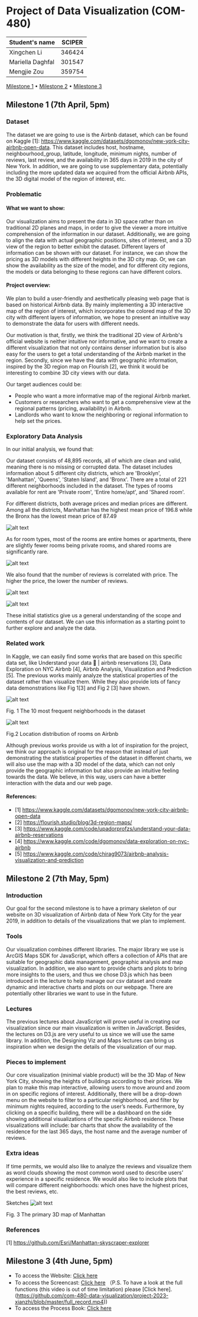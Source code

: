 # Project of Data Visualization (COM-480)

| Student's name | SCIPER |
| -------------- | ------ |
|Xingchen Li|346424|
|Mariella Daghfal|301547|
|Mengjie Zou|359754|

[Milestone 1](#milestone-1) • [Milestone 2](#milestone-2) • [Milestone 3](#milestone-3)

## Milestone 1 (7th April, 5pm)

### Dataset

The dataset we are going to use is the Airbnb dataset, which can be found on Kaggle [1]: https://www.kaggle.com/datasets/dgomonov/new-york-city-airbnb-open-data.
This dataset includes host, hostname, neighbourhood_group, latitude, longitude, minimum nights, number of reviews, last review, and the availability in 365 days in 2019 in the city of New York.
In addition, we are going to use supplementary data, potentially including the more updated data we acquired from the official Airbnb APIs, the 3D digital model of the region of interest, etc.


### Problematic

#### What we want to show:

Our visualization aims to present the data in 3D space rather than on traditional 2D planes and maps, in order to give the viewer a more intuitive comprehension of the information in our dataset. Additionally, we are going to align the data with actual geographic positions, sites of interest, and a 3D view of the region to better exhibit the dataset.
Different layers of information can be shown with our dataset. For instance, we can show the pricing as 3D models with different heights in the 3D city map. Or, we can show the availability as the size of the model, and for different city regions, the models or data belonging to these regions can have different colors.

#### Project overview:

We plan to build a user-friendly and aesthetically pleasing web page that is based on historical Airbnb data. By mainly implementing a 3D interactive map of the region of interest, which incorporates the colored map of the 3D city with different layers of information, we hope to present an intuitive way to demonstrate the data for users with different needs.

Our motivation is that, firstly, we think the traditional 2D view of Airbnb's official website is neither intuitive nor informative, and we want to create a different visualization that not only contains denser information but is also easy for the users to get a total understanding of the Airbnb market in the region. Secondly, since we have the data with geographic information, inspired by the 3D region map on Flourish [2], we think it would be interesting to combine 3D city views with our data.

Our target audiences could be:
* People who want a more informative map of the regional Airbnb market.
* Customers or researchers who want to get a comprehensive view at the regional patterns (pricing, availability) in Airbnb.
* Landlords who want to know the neighboring or regional information to help set the prices. 

### Exploratory Data Analysis

In our initial analysis, we found that:

Our dataset consists of 48,895 records, all of which are clean and valid, meaning there is no missing or corrupted data. The dataset includes information about 5 different city districts, which are 'Brooklyn', 'Manhattan', 'Queens', 'Staten Island', and 'Bronx'. There are a total of 221 different neighborhoods included in the dataset. The types of rooms available for rent are 'Private room', 'Entire home/apt', and 'Shared room'. 

For different districts, both average prices and median prices are different. Among all the districts, Manhattan has the highest mean price of 196.8 while the Bronx has the lowest mean price of 87.49

![alt text](https://github.com/com-480-data-visualization/project-2023-xianzhi/blob/master/table1.png)

As for room types, most of the rooms are entire homes or apartments, there are slightly fewer rooms being private rooms, and shared rooms are significantly rare.

![alt text](https://github.com/com-480-data-visualization/project-2023-xianzhi/blob/master/room_type.png)

We also found that the number of reviews is correlated with price. The higher the price, the lower the number of reviews.

![alt text](https://github.com/com-480-data-visualization/project-2023-xianzhi/blob/master/no_reviews.png)

![alt text](https://github.com/com-480-data-visualization/project-2023-xianzhi/blob/master/ols.png)

These initial statistics give us a general understanding of the scope and contents of our dataset. We can use this information as a starting point to further explore and analyze the data.


### Related work
In Kaggle, we can easily find some works that are based on this specific data set, like Understand your data 🎲 | airbnb reservations [3], Data Exploration on NYC Airbnb [4], Airbnb Analysis, Visualization and Prediction [5]. The previous works mainly analyze the 
statistical properties of the dataset rather than visualize them.  While they also provide lots of fancy data demonstrations like Fig 1[3] and Fig 2 [3]  have shown.

![alt text](https://github.com/com-480-data-visualization/project-2023-xianzhi/blob/master/fr_neighbourhood.png)

Fig. 1 The 10 most frequent neighborhoods in the dataset


![alt text](https://github.com/com-480-data-visualization/project-2023-xianzhi/blob/master/loc_dist.png)

Fig.2 Location distribution of rooms on Airbnb

Although previous works provide us with a lot of inspiration for the project, we think our approach is original for the reason that instead of just demonstrating the statistical properties of the dataset in different charts, we will also use the map with a 3D model of the data, which can not only provide the geographic information but also provide an intuitive feeling towards the data. We believe, in this way, users can have a better interaction with the data and our web page. 

#### References:
* [1] https://www.kaggle.com/datasets/dgomonov/new-york-city-airbnb-open-data
* [2] https://flourish.studio/blog/3d-region-maps/
* [3] https://www.kaggle.com/code/upadorprofzs/understand-your-data-airbnb-reservations
* [4] https://www.kaggle.com/code/dgomonov/data-exploration-on-nyc-airbnb
* [5] https://www.kaggle.com/code/chirag9073/airbnb-analysis-visualization-and-prediction



## Milestone 2 (7th May, 5pm)

### Introduction 

Our goal for the second milestone is to have a primary skeleton of our website on 3D visualization of Airbnb data of New York City for the year 2019, in addition to details of the visualizations that we plan to implement.

### Tools

Our visualization combines different libraries. The major library we use is ArcGIS Maps SDK for JavaScript, which offers a collection of APIs that are suitable for geographic data management, geographic analysis and map visualization. In addition, we also want to provide charts and plots to bring more insights to the users, and thus we chose D3.js which has been introduced in the lecture to help manage our csv dataset and create dynamic and interactive charts and plots on our webpage. There are potentially other libraries we want to use in the future.

### Lectures

The previous lectures about JavaScript will prove useful in creating our visualization since our main visualization is written in JavaScript. Besides, the lectures on D3.js are very useful to us since we will use the same library. In addition, the Designing Viz and Maps lectures can bring us inspiration when we design the details of the visualization of our map.

### Pieces to implement

Our core visualization (minimal viable product) will be the 3D Map of New York City, showing the heights of buildings according to their prices. 
We plan to make this map interactive, allowing users to move around and zoom in on specific regions of interest.
Additionally, there will be a drop-down menu on the website to filter to a particular neighborhood, and filter by minimum nights required, according to the user’s needs.
Furthermore, by clicking on a specific building, there will be a dashboard on the side showing additional visualizations of the specific Airbnb residence. These visualizations will include: bar charts that show the availability of the residence for the last 365 days, the host name and the average number of reviews.

### Extra ideas

If time permits, we would also like to analyze the reviews and visualize them as word clouds showing the most common word used to describe users’ experience in a specific residence.
We would also like to include plots that will compare different neighborhoods: which ones have the highest prices, the best reviews, etc.

Sketches
![alt text](https://github.com/com-480-data-visualization/project-2023-xianzhi/blob/master/sketch.png)

Fig. 3 The primary 3D map of Manhattan

### References
[1] https://github.com/Esri/Manhattan-skyscraper-explorer

## Milestone 3 (4th June, 5pm)

* To access the Website: [Click here](https://com-480-data-visualization.github.io/project-2023-xianzhi/)
* To access the Screencast: [Click here](https://github.com/com-480-data-visualization/project-2023-xianzhi/blob/master/Xianzhi.mp4)
  （P.S. To have a look at the full functions (this video is out of time limitation) please [Click here].(https://github.com/com-480-data-visualization/project-2023-xianzhi/blob/master/full_record.mp4))
* To access the Process Book: [Click here](process_book.pdf)




